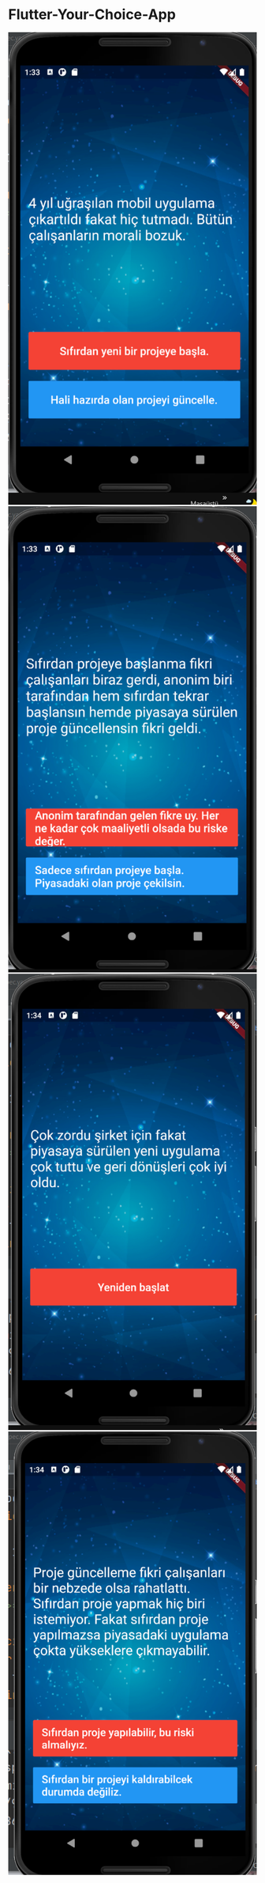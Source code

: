 # Flutter-Your-Choice-App

<img src="ss/1.PNG">
<img src="ss/2.PNG">
<img src="ss/3.PNG">
<img src="ss/4.PNG">

